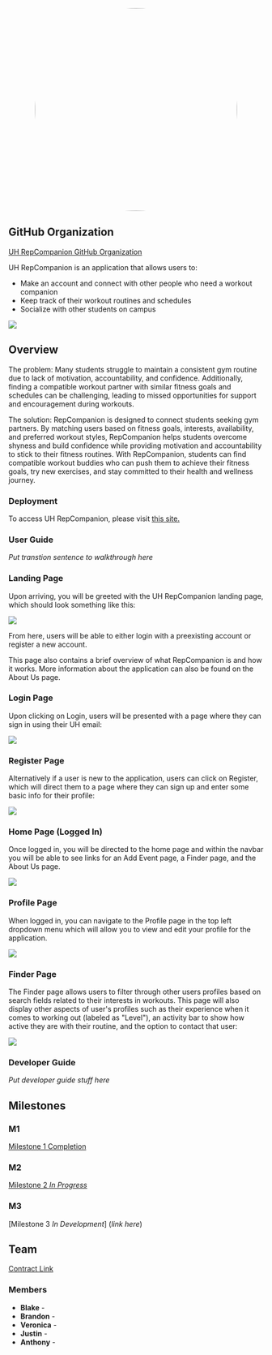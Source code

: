 <style>
    .rounded-image {
        border-radius: 50%;
        overflow: hidden;
    }
</style>

<p align="center">
<img src="doc/uh-repcompanion.png" class="rounded-image" width="400" height="400">
</p>


## GitHub Organization
[UH RepCompanion GitHub Organization](https://github.com/UH-RepCompanion)


UH RepCompanion is an application that allows users to:

* Make an account and connect with other people who need a workout companion
* Keep track of their workout routines and schedules
* Socialize with other students on campus

<img src="doc/uh-gym.jpeg">

## Overview

The problem: Many students struggle to maintain a consistent gym routine due to lack of motivation, accountability, and confidence. Additionally, finding a compatible workout partner with similar fitness goals and schedules can be challenging, leading to missed opportunities for support and encouragement during workouts.

The solution: RepCompanion is designed to connect students seeking gym partners. By matching users based on fitness goals, interests, availability, and preferred workout styles, RepCompanion helps students overcome shyness and build confidence while providing motivation and accountability to stick to their fitness routines. With RepCompanion, students can find compatible workout buddies who can push them to achieve their fitness goals, try new exercises, and stay committed to their health and wellness journey.


### Deployment

To access UH RepCompanion, please visit [this site.](http://143.244.188.6/)

### User Guide

_Put transtion sentence to walkthrough here_

### Landing Page

Upon arriving, you will be greeted with the UH RepCompanion landing page, which should look something like this:

<img src="doc/uh-repcompanion-landing-page.png">

From here, users will be able to either login with a preexisting account or register a new account.

This page also contains a brief overview of what RepCompanion is and how it works. More information about the application can also be found on the About Us page.

### Login Page

Upon clicking on Login, users will be presented with a page where they can sign in using their UH email:

<img src="doc/uh-repcompanion-login-page.png">

### Register Page

Alternatively if a user is new to the application, users can click on Register, which will direct them to a page where they can sign up and enter some basic info for their profile:

<img src="doc/uh-repcompanion-register-page.png">


### Home Page (Logged In)

Once logged in, you will be directed to the home page and within the navbar you will be able to see links for an Add Event page, a Finder page, and the About Us page.

<img src="doc/uh-repcompanion-home-page.png">

### Profile Page

When logged in, you can navigate to the Profile page in the top left dropdown menu which will allow you to view and edit your profile for the application.

<img src="doc/uh-repcompanion-profile-page.png">

### Finder Page

The Finder page allows users to filter through other users profiles based on search fields related to their interests in workouts. This page will also display other aspects of user's profiles such as their experience when it comes to working out (labeled as "Level"), an activity bar to show how active they are with their routine, and the option to contact that user:

<img src="doc/uh-repcompanion-filter-page.png">

### Developer Guide

_Put developer guide stuff here_

## Milestones

### M1
[Milestone 1 Completion](https://github.com/orgs/UH-RepCompanion/projects/1)

### M2
[Milestone 2 _In Progress_](https://github.com/orgs/UH-RepCompanion/projects/9/views/1)

### M3
[Milestone 3 _In Development_] (_link here_)

## Team 
[Contract Link](https://docs.google.com/document/d/1tp4QYSD7dfjYHTd03d5IHFc6_XyA9PcVLbLC0lbu9PU/edit)

### Members

* __Blake__ - 
* __Brandon__ - 
* __Veronica__ - 
* __Justin__ - 
* __Anthony__ - 
